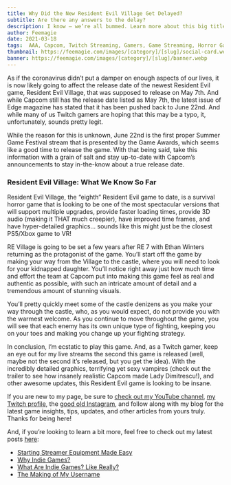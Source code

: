 ```yaml
---
title: Why Did the New Resident Evil Village Get Delayed?
subtitle: Are there any answers to the delay?
description: I know — we’re all bummed. Learn more about this big title Capcom game and why it was delayed, and follow along for the latest game news with me, Feemagie!
author: Feemagie
date: 2021-03-18
tags:  AAA, Capcom, Twitch Streaming, Gamers, Game Streaming, Horror Games, Horror, PS5 Game, PlayStation, PlayStation 5, XBox
thumbnail: https://feemagie.com/images/[category]/[slug]/social-card.webp
banner: https://feemagie.com/images/[category]/[slug]/banner.webp
---
```


As if the coronavirus didn’t put a damper on enough aspects of our lives, it is now likely going to affect the release date of the newest Resident Evil game, Resident Evil Village, that was supposed to release on May 7th. And while Capcom still has the release date listed as May 7th, the latest issue of Edge magazine has stated that it has been pushed back to June 22nd. And while many of us Twitch gamers are hoping that this may be a typo, it, unfortunately, sounds pretty legit.

While the reason for this is unknown, June 22nd is the first proper Summer Game Festival stream that is presented by the Game Awards, which seems like a good time to release the game. With that being said, take this information with a grain of salt and stay up-to-date with Capcom’s announcements to stay in-the-know about a true release date.

### Resident Evil Village: What We Know So Far

Resident Evil Village, the “eighth” Resident Evil game to date, is a survival horror game that is looking to be one of the most spectacular versions that will support multiple upgrades, provide faster loading times, provide 3D audio (making it THAT much creepier), have improved time frames, and have hyper-detailed graphics… sounds like this might just be the closest PS5/Xbox game to VR!

RE Village is going to be set a few years after RE 7 with Ethan Winters returning as the protagonist of the game. You’ll start off the game by making your way from the Village to the castle, where you will need to look for your kidnapped daughter. You’ll notice right away just how much time and effort the team at Capcom put into making this game feel as real and authentic as possible, with such an intricate amount of detail and a tremendous amount of stunning visuals.

You’ll pretty quickly meet some of the castle denizens as you make your way through the castle, who, as you would expect, do not provide you with the warmest welcome. As you continue to move throughout the game, you will see that each enemy has its own unique type of fighting, keeping you on your toes and making you change up your fighting strategy.

In conclusion, I’m ecstatic to play this game. And, as a Twitch gamer, keep an eye out for my live streams the second this game is released (well, maybe not the second it’s released, but you get the idea). With the incredibly detailed graphics, terrifying yet sexy vampires (check out the trailer to see how insanely realistic Capcom made Lady Dimitrescu!), and other awesome updates, this Resident Evil game is looking to be insane.

If you are new to my page, be sure to [check out my YouTube channel](https://www.youtube.com/channel/UCCMUeXZV1ErWasw2qEG8TfA), [my Twitch profile](https://www.twitch.tv/feemagie), the [good old Instagram](https://www.instagram.com/its.feemagie/), and follow along with my blog for the latest game insights, tips, updates, and other articles from yours truly. Thanks for being here!

And, if you’re looking to learn a bit more, feel free to check out my latest posts [here](https://feemagie.com/blog):
* [Starting Streamer Equipment Made Easy](https://feemagie.com/blog/starting-streamer-equipment)
* [Why Indie Games?](https://feemagie.com/blog/why-i-like-indie-games)
* [What Are Indie Games? Like Really?](https://feemagie.com/blog/what-are-indie-games)
* [The Making of My Username](https://feemagie.com/blog/making-of-my-streamer-name)